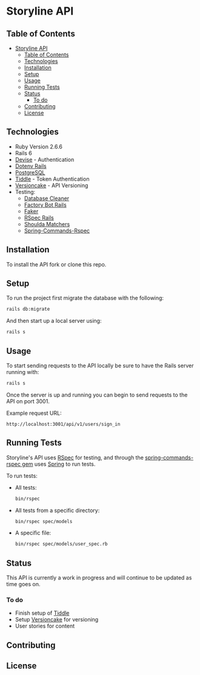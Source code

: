 # Storyline API

## Table of Contents

- [Storyline API](#storyline-api)
  - [Table of Contents](#table-of-contents)
  - [Technologies](#technologies)
  - [Installation](#installation)
  - [Setup](#setup)
  - [Usage](#usage)
  - [Running Tests](#running-tests)
  - [Status](#status)
    - [To do](#to-do)
  - [Contributing](#contributing)
  - [License](#license)

## Technologies

- Ruby Version 2.6.6
- Rails 6
- [Devise](https://github.com/heartcombo/devise) - Authentication
- [Dotenv Rails](https://github.com/bkeepers/dotenv)
- [PostgreSQL](https://github.com/ged/ruby-pg)
- [Tiddle](https://github.com/adamniedzielski/tiddle) - Token Authentication
- [Versioncake](https://github.com/bwillis/versioncake) - API Versioning
- Testing:
  - [Database Cleaner](https://github.com/DatabaseCleaner/database_cleaner)
  - [Factory Bot Rails](https://github.com/thoughtbot/factory_bot_rails)
  - [Faker](https://github.com/faker-ruby/faker)
  - [RSpec Rails](https://github.com/rspec/rspec-rails)
  - [Shoulda Matchers](https://github.com/thoughtbot/shoulda-matchers)
  - [Spring-Commands-Rspec](https://github.com/jonleighton/spring-commands-rspec)

## Installation

To install the API fork or clone this repo.

## Setup

To run the project first migrate the database with the following:

```bash
rails db:migrate
```

And then start up a local server using:

```bash
rails s
```

## Usage

To start sending requests to the API locally be sure to have the Rails server running with:

```bash
rails s
```

Once the server is up and running you can begin to send requests to the API on port 3001.

Example request URL:

```
http://localhost:3001/api/v1/users/sign_in
```

## Running Tests

Storyline's API uses [RSpec](https://github.com/rspec/rspec-rails) for testing, and through the [spring-commands-rspec gem](https://github.com/jonleighton/spring-commands-rspec) uses [Spring](https://github.com/rails/spring) to run tests.

To run tests:

- All tests:
  ```bash
  bin/rspec
  ```
- All tests from a specific directory:
  ```bash
  bin/rspec spec/models
  ```
- A specific file:
  ```bash
  bin/rspec spec/models/user_spec.rb
  ```

## Status

This API is currently a work in progress and will continue to be updated as time goes on.

### To do

- Finish setup of [Tiddle](https://github.com/adamniedzielski/tiddle)
- Setup [Versioncake](https://github.com/bwillis/versioncake) for versioning
- User stories for content

## Contributing

## License

